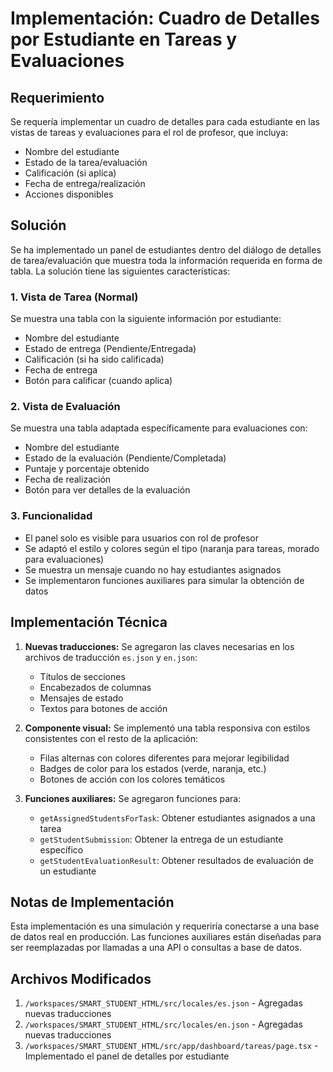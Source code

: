 # Implementación: Cuadro de Detalles por Estudiante en Tareas y Evaluaciones

## Requerimiento
Se requería implementar un cuadro de detalles para cada estudiante en las vistas de tareas y evaluaciones para el rol de profesor, que incluya:
- Nombre del estudiante
- Estado de la tarea/evaluación
- Calificación (si aplica)
- Fecha de entrega/realización
- Acciones disponibles

## Solución

Se ha implementado un panel de estudiantes dentro del diálogo de detalles de tarea/evaluación que muestra toda la información requerida en forma de tabla. La solución tiene las siguientes características:

### 1. Vista de Tarea (Normal)
Se muestra una tabla con la siguiente información por estudiante:
- Nombre del estudiante
- Estado de entrega (Pendiente/Entregada)
- Calificación (si ha sido calificada)
- Fecha de entrega
- Botón para calificar (cuando aplica)

### 2. Vista de Evaluación
Se muestra una tabla adaptada específicamente para evaluaciones con:
- Nombre del estudiante
- Estado de la evaluación (Pendiente/Completada)
- Puntaje y porcentaje obtenido
- Fecha de realización
- Botón para ver detalles de la evaluación

### 3. Funcionalidad
- El panel solo es visible para usuarios con rol de profesor
- Se adaptó el estilo y colores según el tipo (naranja para tareas, morado para evaluaciones)
- Se muestra un mensaje cuando no hay estudiantes asignados
- Se implementaron funciones auxiliares para simular la obtención de datos

## Implementación Técnica

1. **Nuevas traducciones:** Se agregaron las claves necesarias en los archivos de traducción `es.json` y `en.json`:
   - Títulos de secciones
   - Encabezados de columnas
   - Mensajes de estado
   - Textos para botones de acción

2. **Componente visual:** Se implementó una tabla responsiva con estilos consistentes con el resto de la aplicación:
   - Filas alternas con colores diferentes para mejorar legibilidad
   - Badges de color para los estados (verde, naranja, etc.)
   - Botones de acción con los colores temáticos

3. **Funciones auxiliares:** Se agregaron funciones para:
   - `getAssignedStudentsForTask`: Obtener estudiantes asignados a una tarea
   - `getStudentSubmission`: Obtener la entrega de un estudiante específico
   - `getStudentEvaluationResult`: Obtener resultados de evaluación de un estudiante

## Notas de Implementación

Esta implementación es una simulación y requeriría conectarse a una base de datos real en producción. Las funciones auxiliares están diseñadas para ser reemplazadas por llamadas a una API o consultas a base de datos.

## Archivos Modificados

1. `/workspaces/SMART_STUDENT_HTML/src/locales/es.json` - Agregadas nuevas traducciones
2. `/workspaces/SMART_STUDENT_HTML/src/locales/en.json` - Agregadas nuevas traducciones
3. `/workspaces/SMART_STUDENT_HTML/src/app/dashboard/tareas/page.tsx` - Implementado el panel de detalles por estudiante
